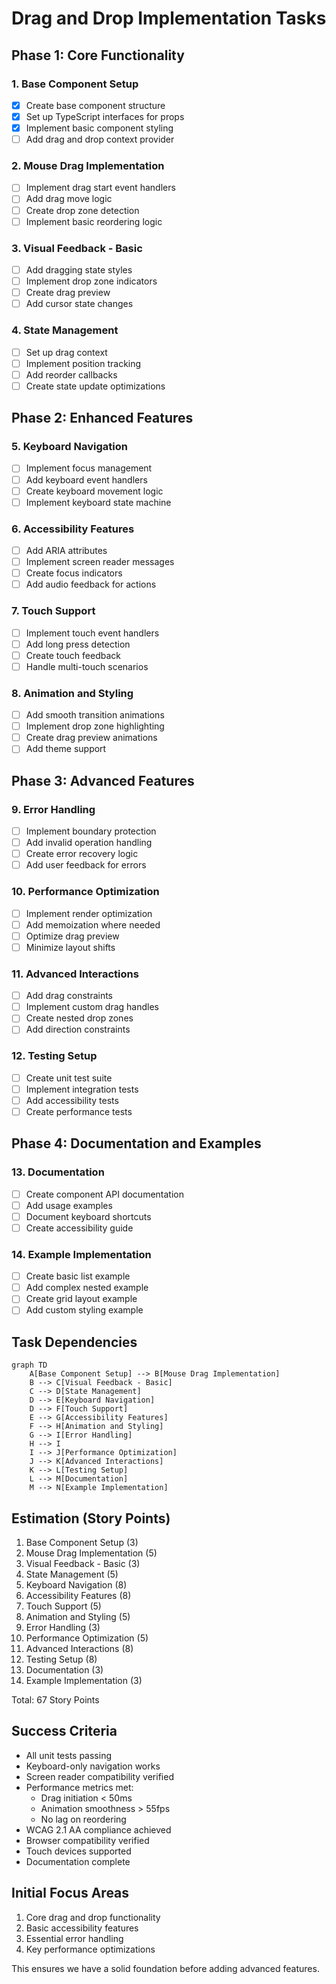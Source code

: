 # Drag and Drop Implementation Tasks

## Phase 1: Core Functionality

### 1. Base Component Setup

- [x] Create base component structure
- [x] Set up TypeScript interfaces for props
- [x] Implement basic component styling
- [ ] Add drag and drop context provider

### 2. Mouse Drag Implementation

- [ ] Implement drag start event handlers
- [ ] Add drag move logic
- [ ] Create drop zone detection
- [ ] Implement basic reordering logic

### 3. Visual Feedback - Basic

- [ ] Add dragging state styles
- [ ] Implement drop zone indicators
- [ ] Create drag preview
- [ ] Add cursor state changes

### 4. State Management

- [ ] Set up drag context
- [ ] Implement position tracking
- [ ] Add reorder callbacks
- [ ] Create state update optimizations

## Phase 2: Enhanced Features

### 5. Keyboard Navigation

- [ ] Implement focus management
- [ ] Add keyboard event handlers
- [ ] Create keyboard movement logic
- [ ] Implement keyboard state machine

### 6. Accessibility Features

- [ ] Add ARIA attributes
- [ ] Implement screen reader messages
- [ ] Create focus indicators
- [ ] Add audio feedback for actions

### 7. Touch Support

- [ ] Implement touch event handlers
- [ ] Add long press detection
- [ ] Create touch feedback
- [ ] Handle multi-touch scenarios

### 8. Animation and Styling

- [ ] Add smooth transition animations
- [ ] Implement drop zone highlighting
- [ ] Create drag preview animations
- [ ] Add theme support

## Phase 3: Advanced Features

### 9. Error Handling

- [ ] Implement boundary protection
- [ ] Add invalid operation handling
- [ ] Create error recovery logic
- [ ] Add user feedback for errors

### 10. Performance Optimization

- [ ] Implement render optimization
- [ ] Add memoization where needed
- [ ] Optimize drag preview
- [ ] Minimize layout shifts

### 11. Advanced Interactions

- [ ] Add drag constraints
- [ ] Implement custom drag handles
- [ ] Create nested drop zones
- [ ] Add direction constraints

### 12. Testing Setup

- [ ] Create unit test suite
- [ ] Implement integration tests
- [ ] Add accessibility tests
- [ ] Create performance tests

## Phase 4: Documentation and Examples

### 13. Documentation

- [ ] Create component API documentation
- [ ] Add usage examples
- [ ] Document keyboard shortcuts
- [ ] Create accessibility guide

### 14. Example Implementation

- [ ] Create basic list example
- [ ] Add complex nested example
- [ ] Create grid layout example
- [ ] Add custom styling example

## Task Dependencies

```mermaid
graph TD
    A[Base Component Setup] --> B[Mouse Drag Implementation]
    B --> C[Visual Feedback - Basic]
    C --> D[State Management]
    D --> E[Keyboard Navigation]
    D --> F[Touch Support]
    E --> G[Accessibility Features]
    F --> H[Animation and Styling]
    G --> I[Error Handling]
    H --> I
    I --> J[Performance Optimization]
    J --> K[Advanced Interactions]
    K --> L[Testing Setup]
    L --> M[Documentation]
    M --> N[Example Implementation]
```

## Estimation (Story Points)

1. Base Component Setup (3)
2. Mouse Drag Implementation (5)
3. Visual Feedback - Basic (3)
4. State Management (5)
5. Keyboard Navigation (8)
6. Accessibility Features (8)
7. Touch Support (5)
8. Animation and Styling (5)
9. Error Handling (3)
10. Performance Optimization (5)
11. Advanced Interactions (8)
12. Testing Setup (8)
13. Documentation (3)
14. Example Implementation (3)

Total: 67 Story Points

## Success Criteria

- All unit tests passing
- Keyboard-only navigation works
- Screen reader compatibility verified
- Performance metrics met:
  - Drag initiation < 50ms
  - Animation smoothness > 55fps
  - No lag on reordering
- WCAG 2.1 AA compliance achieved
- Browser compatibility verified
- Touch devices supported
- Documentation complete

## Initial Focus Areas

1. Core drag and drop functionality
2. Basic accessibility features
3. Essential error handling
4. Key performance optimizations

This ensures we have a solid foundation before adding advanced features.
